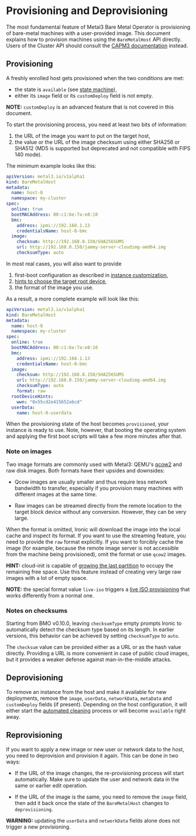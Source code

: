 # Provisioning and Deprovisioning

<!-- cSpell:ignore fips -->

The most fundamental feature of Metal3 Bare Metal Operator is provisioning of
bare-metal machines with a user-provided image. This document explains how to
provision machines using the `BareMetalHost` API directly. Users of the Cluster
API should consult the [CAPM3 documentation](../capm3/introduction.md) instead.

## Provisioning

A freshly enrolled host gets provisioned when the two conditions are met:

- the state is `available` (see [state machine](./state_machine.md)),
- either its `image` field or its `customDeploy` field is not empty.

**NOTE:** `customDeploy` is an advanced feature that is not covered in this
document.

To start the provisioning process, you need at least two bits of information:

1. the URL of the image you want to put on the target host,
2. the value or the URL of the image checksum using either SHA256 or SHA512
   (MD5 is supported but deprecated and not compatible with FIPS 140 mode).

The minimum example looks like this:

```yaml
apiVersion: metal3.io/v1alpha1
kind: BareMetalHost
metadata:
  name: host-0
  namespace: my-cluster
spec:
  online: true
  bootMACAddress: 80:c1:6e:7a:e8:10
  bmc:
    address: ipmi://192.168.1.13
    credentialsName: host-0-bmc
  image:
    checksum: http://192.168.0.150/SHA256SUMS
    url: http://192.168.0.150/jammy-server-cloudimg-amd64.img
    checksumType: auto
```

In most real cases, you will also want to provide

1. first-boot configuration as described in [instance
   customization](./instance_customization.md),
2. [hints to choose the target root device](./root_device_hints.md),
3. the format of the image you use.

As a result, a more complete example will look like this:

```yaml
apiVersion: metal3.io/v1alpha1
kind: BareMetalHost
metadata:
  name: host-0
  namespace: my-cluster
spec:
  online: true
  bootMACAddress: 80:c1:6e:7a:e8:10
  bmc:
    address: ipmi://192.168.1.13
    credentialsName: host-0-bmc
  image:
    checksum: http://192.168.0.150/SHA256SUMS
    url: http://192.168.0.150/jammy-server-cloudimg-amd64.img
    checksumType: auto
    format: raw
  rootDeviceHints:
    wwn: "0x55cd2e415652abcd"
  userData:
    name: host-0-userdata
```

When the provisioning state of the host becomes `provisioned`, your instance is
ready to use. Note, however, that booting the operating system and applying the
first boot scripts will take a few more minutes after that.

### Note on images

Two image formats are commonly used with Metal3: QEMU's
[qcow2](https://en.wikipedia.org/wiki/Qcow) and raw disk images. Both formats
have their upsides and downsides:

- Qcow images are usually smaller and thus require less network bandwidth to
  transfer, especially if you provision many machines with different images at
  the same time.

- Raw images can be streamed directly from the remote location to the target
  block device without any conversion. However, they can be very large.

When the format is omitted, Ironic will download the image into the local cache
and inspect its format. If you want to use the streaming feature, you need to
provide the `raw` format explicitly. If you want to forcibly cache the image
(for example, because the remote image server is not accessible from the
machine being provisioned), omit the format or use `qcow2` images.

**HINT:** cloud-init is capable of [growing the last
partition](https://cloudinit.readthedocs.io/en/latest/reference/modules.html#growpart)
to occupy the remaining free space. Use this feature instead of creating very
large raw images with a lot of empty space.

**NOTE:** the special format value `live-iso` triggers a [live ISO
provisioning](./live-iso.md) that works differently from a normal one.

### Notes on checksums

Starting from BMO v0.10.0, leaving `checksumType` empty prompts Ironic to
automatically detect the checksum type based on its length. In earlier versions,
this behavior can be achieved by setting `checksumType` to `auto`.

The `checksum` value can be provided either as a URL or as the hash value
directly. Providing a URL is more convenient in case of public cloud images,
but it provides a weaker defense against man-in-the-middle attacks.

## Deprovisioning

To remove an instance from the host and make it available for new deployments,
remove the `image`, `userData`, `networkData`, `metaData` and `customDeploy`
fields (if present). Depending on the host configuration, it will either start
the [automated cleaning](./automated_cleaning.md) process or will become
`available` right away.

## Reprovisioning

If you want to apply a new image or new user or network data to the host, you
need to deprovision and provision it again. This can be done in two ways:

- If the URL of the image changes, the re-provisioning process will start
  automatically. Make sure to update the user and network data in
  the same or earlier edit operation.

- If the URL of the image is the same, you need to remove the `image` field,
  then add it back once the state of the `BareMetalHost` changes to
  `deprovisioning`.

**WARNING:** updating the `userData` and `networkData` fields alone does not
trigger a new provisioning.
